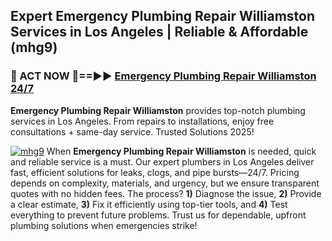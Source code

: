 ## Expert Emergency Plumbing Repair Williamston Services in Los Angeles | Reliable & Affordable (mhg9)  

<h3>🚿 ACT NOW 🌟==►► <a href="https://tinyurl.com/2ne6vx2x" rel="nofollow">Emergency Plumbing Repair Williamston 24/7</a></h3>

**Emergency Plumbing Repair Williamston** provides top-notch plumbing services in Los Angeles. From repairs to installations, enjoy free consultations + same-day service. Trusted Solutions 2025!

[![mhg9](https://i.imgur.com/4PFF4AK.jpeg)](https://tinyurl.com/2ne6vx2x)
When **Emergency Plumbing Repair Williamston** is needed, quick and reliable service is a must. Our expert plumbers in Los Angeles deliver fast, efficient solutions for leaks, clogs, and pipe bursts—24/7. Pricing depends on complexity, materials, and urgency, but we ensure transparent quotes with no hidden fees. The process? **1)** Diagnose the issue, **2)** Provide a clear estimate, **3)** Fix it efficiently using top-tier tools, and **4)** Test everything to prevent future problems. Trust us for dependable, upfront plumbing solutions when emergencies strike!